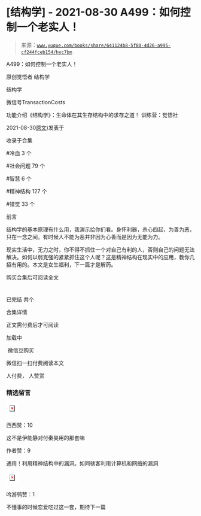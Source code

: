 # [结构学] - 2021-08-30 A499：如何控制一个老实人！

> 来源：[`www.yuque.com/books/share/641124b8-5f80-4d26-a995-cf244fceb154/hyc7bm`](https://www.yuque.com/books/share/641124b8-5f80-4d26-a995-cf244fceb154/hyc7bm)



A499：如何控制一个老实人！ 

原创觉悟者 结构学 

结构学 

微信号TransactionCosts 

功能介绍《结构学》：生命体在其生存结构中的求存之道！ 训练营：觉悟社 

2021-08-30[原文](https://mp.weixin.qq.com/s?__biz=MzIzMDYwOTM0Mg==&mid=2247486301&idx=1&sn=f4bfec024d8688c8555dd21b85deea31&chksm=e8b1938cdfc61a9a1e2d8a8fa37d495cf337bc34215939caced14a58dd32b46ad59646d0e928#rd))发表于 

收录于合集 

#冷血 3 个 

#社会问题 79 个 

#智慧 6 个 

#精神结构 127 个 

#错觉 33 个 

前言 

结构学的基本原理有什么用，我演示给你们看。身怀利器，杀心四起，为善为恶，只在一念之间。有时候人不能为恶并非因为心善而是因为无能为力。 

现实生活中，无力之时，你不得不抓住一个对自己有利的人，否则自己的问题无法解决。如何以弱克强的紧紧抓住这个人呢？这是精神结构在现实中的应用，教你几招有用的。本文是女生福利，下一篇才是解药。 

购买合集后可阅读全文 

# 

已完结 共个 

合集详情 

正文需付费后才可阅读 

加载中 

 微信豆购买 

微信扫一扫付费阅读本文 

人付费， 人赞赏 

### 精选留言 

![](img/6c976c1e84158e9406bff82edc9dbdfd.png)  

西西赞：10 

这不是伊能静对付秦昊用的那套嘛 

作者赞：9 

通用！利用精神结构中的漏洞。如同骇客利用计算机和网络的漏洞 

![](img/6836cb55bf244f37df178e3a9aed6aba.png)  

吟游鸮赞：1 

不懂事的时候恋爱吃过这一套，期待下一篇